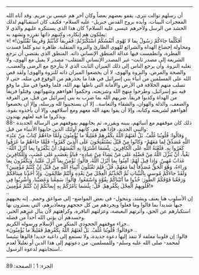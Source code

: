 ------------------------------------------------------------------------

أن رسلهم توالت تترى، يقفو بعضهم بعضاً وكان آخر هم عيسى بن مريم. وقد آتاه
الله المعجزات البينات، وأيده بروح القدس جبريل- عليه السلام- فكيف كان
استقبالهم لذلك الحشد من الرسل ولآخرهم عيسى عليه السلام؟ كان هذا الذي
يستنكره عليهم والذي لا يملكون هم إنكاره، وكتبهم ذاتها تقرره وتشهد به:  
«أَفَكُلَّما جاءَكُمْ رَسُولٌ بِما لا تَهْوى أَنْفُسُكُمُ اسْتَكْبَرْتُمْ: فَفَرِيقاً كَذَّبْتُمْ وَفَرِيقاً
تَقْتُلُونَ!» ! ومحاولة إخضاع الهداة والشرائع للهوى الطارئ والنزوة المتقلبة.
ظاهرة تبدو كلما فسدت الفطرة، وانطمست فيها عدالة المنطق الإنساني ذاته.
المنطق الذي يقتضي أن ترجع الشريعة إلى مصدر ثابت- غير المصدر الإنساني
المتقلب- مصدر لا يميل مع الهوى، ولا تغلبه النزوة. وأن يرجع الناس إلى ذلك
الميزان الثابت الذي لا يتأرجح مع الرضى والغضب، والصحة والمرض، والنزوة
والهوى، لا أن يخضعوا الميزان ذاته للنزوة والهوى! ولقد قص الله على
المسلمين من أنباء بني إسرائيل في هذا ما يحذرهم من الوقوع في مثله، حتى لا
تسلب منهم الخلافة في الأرض والأمانة التي ناطها بهم الله، فلما وقعوا في
مثل ما وقع فيه بنو إسرائيل، وطرحوا منهج الله وشريعته، وحكموا أهواءهم
وشهواتهم، وقتلوا فريقاً من الهداة وكذبوا فريقاً. ضربهم الله بما ضرب به بني
إسرائيل من قبل، من الفرقة والضعف، والذلة والهوان، والشقاء والتعاسة.. إلا
أن يستجيبوا لله ورسله، وإلا أن يخضعوا أهواءهم لشريعته وكتابه، وإلا أن
يفوا بعهد الله معهم ومع أسلافهم، وإلا أن يأخذوه بقوة، ويذكروا ما فيه
لعلهم يهتدون.  
88- ذلك كان موقفهم مع أنبيائهم، يبينه ويقرره، ثم يجابههم بموقفهم من
الرسالة الجديدة والنبي الجديد، فإذا هم هم، كأنهم أولئك الذين جابهوا
الأنبياء من قبل:  
«وَقالُوا: قُلُوبُنا غُلْفٌ. بَلْ لَعَنَهُمُ اللَّهُ بِكُفْرِهِمْ فَقَلِيلًا ما يُؤْمِنُونَ وَلَمَّا جاءَهُمْ
كِتابٌ مِنْ عِنْدِ اللَّهِ مُصَدِّقٌ لِما مَعَهُمْ- وَكانُوا مِنْ قَبْلُ يَسْتَفْتِحُونَ عَلَى الَّذِينَ كَفَرُوا-
فَلَمَّا جاءَهُمْ ما عَرَفُوا كَفَرُوا بِهِ. فَلَعْنَةُ اللَّهِ عَلَى الْكافِرِينَ. بِئْسَمَا اشْتَرَوْا بِهِ
أَنْفُسَهُمْ: أَنْ يَكْفُرُوا بِما أَنْزَلَ اللَّهُ- بَغْياً، أَنْ يُنَزِّلَ اللَّهُ مِنْ فَضْلِهِ عَلى مَنْ يَشاءُ
مِنْ عِبادِهِ- فَباؤُ بِغَضَبٍ عَلى غَضَبٍ، وَلِلْكافِرِينَ عَذابٌ مُهِينٌ. وَإِذا قِيلَ لَهُمْ: آمِنُوا
بِما أَنْزَلَ اللَّهُ، قالُوا: نُؤْمِنُ بِما أُنْزِلَ عَلَيْنا. وَيَكْفُرُونَ بِما وَراءَهُ، وَهُوَ الْحَقُّ
مُصَدِّقاً لِما مَعَهُمْ، قُلْ: فَلِمَ تَقْتُلُونَ أَنْبِياءَ اللَّهِ مِنْ قَبْلُ إِنْ كُنْتُمْ مُؤْمِنِينَ؟ وَلَقَدْ
جاءَكُمْ مُوسى بِالْبَيِّناتِ ثُمَّ اتَّخَذْتُمُ الْعِجْلَ مِنْ بَعْدِهِ وَأَنْتُمْ ظالِمُونَ. وَإِذْ أَخَذْنا
مِيثاقَكُمْ وَرَفَعْنا فَوْقَكُمُ الطُّورَ: خُذُوا ما آتَيْناكُمْ بِقُوَّةٍ وَاسْمَعُوا. قالُوا: سَمِعْنا
وَعَصَيْنا، وَأُشْرِبُوا فِي قُلُوبِهِمُ الْعِجْلَ بِكُفْرِهِمْ. قُلْ: بِئْسَما يَأْمُرُكُمْ بِهِ إِيمانُكُمْ إِنْ
كُنْتُمْ مُؤْمِنِينَ!»  
..  
إن الأسلوب هنا يعنف ويشتد، ويتحول- في بعض المواضع- إلى صواعق وحمم.. إنه
يجبههم جبهاً شديداً بما قالوا وما فعلوا ويجردهم من كل حججهم ومعاذيرهم،
التي يسترون بها استكبارهم عن الحق، وأثرتهم البغيضة، وعزلتهم النافرة،
وكراهتهم لأن ينال غيرهم الخير، وحسدهم أن يؤتي الله أحداً من فضله.  
جزاء موقفهم الجحودي المنكر من الإسلام ورسوله الكريم..  
«وَقالُوا: قُلُوبُنا غُلْفٌ. بَلْ لَعَنَهُمُ اللَّهُ بِكُفْرِهِمْ فَقَلِيلًا ما يُؤْمِنُونَ» ..  
قالوا: إن قلوبنا مغلفة لا تنفذ إليها دعوة جديدة، ولا تستمع إلى داعية
جديد! قالوها تيئيسا لمحمد- صلى الله عليه وسلم- وللمسلمين، من دعوتهم إلى
هذا الدين أو تعليلاً لعدم استجابتهم لدعوة الرسول..

------------------------------------------------------------------------

الجزء: 1 ¦ الصفحة: 89
